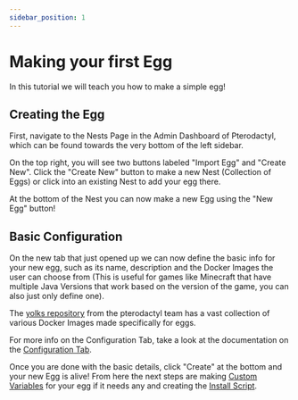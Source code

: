 ```yaml
---
sidebar_position: 1
---
```


# Making your first Egg

In this tutorial we will teach you how to make a simple egg!

## Creating the Egg
First, navigate to the Nests Page in the Admin Dashboard of Pterodactyl, which can be found towards the very bottom of the left sidebar.

On the top right, you will see two buttons labeled "Import Egg" and "Create New". Click the "Create New" button to make a new Nest (Collection of Eggs) or click into an existing Nest to add your egg there.

At the bottom of the Nest you can now make a new Egg using the "New Egg" button!

## Basic Configuration

On the new tab that just opened up we can now define the basic info for your new egg, such as its name, description and the Docker Images the user can choose from (This is useful for games like Minecraft that have multiple Java Versions that work based on the version of the game, you can also just only define one).

The [yolks repository](https://github.com/pterodactyl/yolks) from the pterodactyl team has a vast collection of various Docker Images made specifically for eggs.

For more info on the Configuration Tab, take a look at the documentation on the [Configuration Tab](../egg-basics/egg-components.md#configuration-tab).

Once you are done with the basic details, click "Create" at the bottom and your new Egg is alive! From here the next steps are making [Custom Variables](../egg-basics/egg-variables.md#custom-variables) for your egg if it needs any and creating the [Install Script](../egg-basics/install-script.md).